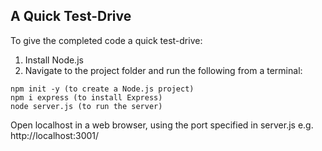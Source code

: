 ## A Quick Test-Drive

To give the completed code a quick test-drive:

1. Install Node.js
2. Navigate to the project folder and run the following from a terminal:

```
npm init -y (to create a Node.js project)
npm i express (to install Express)
node server.js (to run the server)
```

Open localhost in a web browser, using the port specified in server.js e.g. http://localhost:3001/
